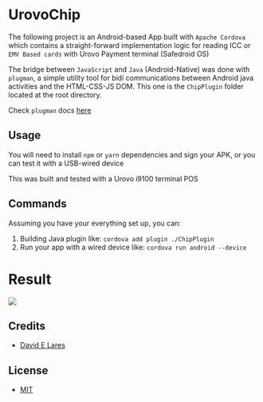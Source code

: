 # UrovoChip

The following project is an Android-based App built with `Apache Cordova` which contains a straight-forward implementation logic for reading ICC or `EMV Based cards` with Urovo Payment terminal (Safedroid OS)

The bridge between `JavaScript` and `Java` (Android-Native) was done with `plugman`, a simple utility tool for bidi communications between Android java activities and the HTML-CSS-JS DOM. This one is the `ChipPlugin` folder located at the root directory.

Check `plugman` docs [here](https://cordova.apache.org/docs/en/latest/plugin_ref/plugman.html)

## Usage

You will need to install `npm` or `yarn` dependencies and sign your APK, or you can test it with a USB-wired device

This was built and tested with a Urovo i9100 terminal POS

## Commands

Assuming you have your everything set up, you can:

1. Building Java plugin like: `cordova add plugin ./ChipPlugin`
2. Run your app with a wired device like: `cordova run android --device`

# Result 

![](https://i.imgur.com/iyT7xdx.png)

## Credits

 - [David E Lares](https://twitter.com/davidlares3)

## License

 - [MIT](https://opensource.org/licenses/MIT)
